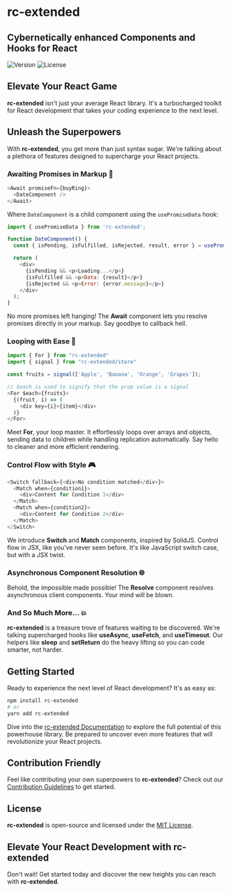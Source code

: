 
# rc-extended

## Cybernetically enhanced Components and Hooks for React

![Version](https://img.shields.io/npm/v/rc-extended)
![License](https://img.shields.io/npm/l/rc-extended)

## Elevate Your React Game

**rc-extended** isn't just your average React library. It's a turbocharged toolkit for React development that takes your coding experience to the next level.

## Unleash the Superpowers

With **rc-extended**, you get more than just syntax sugar. We're talking about a plethora of features designed to supercharge your React projects.

### Awaiting Promises in Markup 🚀

```javascript
<Await promiseFn={buyRing}>
  <DateComponent />
</Await>
```

Where `DateComponent` is a child component using the `usePromiseData` hook:

```javascript
import { usePromiseData } from 'rc-extended';

function DateComponent() {
  const { isPending, isFulfilled, isRejected, result, error } = usePromiseData();

  return (
    <div>
      {isPending && <p>Loading...</p>}
      {isFulfilled && <p>Data: {result}</p>}
      {isRejected && <p>Error: {error.message}</p>}
    </div>
  );
}
```


No more promises left hanging! The **Await** component lets you resolve promises directly in your markup. Say goodbye to callback hell.

### Looping with Ease 🔄

```javascript
import { For } from "rc-extended"
import { signal } from "rc-extended/store"

const fruits = signal(['Apple', 'Banana', 'Orange', 'Grapes']);

// $each is used to signify that the prop value is a signal
<For $each={fruits}>
  {(fruit, i) => (
    <div key={i}>{item}</div>
  )}
</For>
```

Meet **For**, your loop master. It effortlessly loops over arrays and objects, sending data to children while handling replication automatically. Say hello to cleaner and more efficient rendering.

### Control Flow with Style 🎮

```javascript
<Switch fallback={<div>No condition matched</div>}>
  <Match when={condition1}>
    <div>Content for Condition 1</div>
  </Match>
  <Match when={condition2}>
    <div>Content for Condition 2</div>
  </Match>
</Switch>
```


We introduce **Switch** and **Match** components, inspired by SolidJS. Control flow in JSX, like you've never seen before. It's like JavaScript switch case, but with a JSX twist.

### Asynchronous Component Resolution 🌐

Behold, the impossible made possible! The **Resolve** component resolves asynchronous client components. Your mind will be blown.

### And So Much More... 💥

**rc-extended** is a treasure trove of features waiting to be discovered. We're talking supercharged hooks like **useAsync**, **useFetch**, and **useTimeout**. Our helpers like **sleep** and **setReturn** do the heavy lifting so you can code smarter, not harder.

## Getting Started

Ready to experience the next level of React development? It's as easy as:

```bash
npm install rc-extended
# or
yarn add rc-extended
```

Dive into the [rc-extended Documentation](https://github.com/Judeadeniji/rc-extended/tree/main/docs) to explore the full potential of this powerhouse library. Be prepared to uncover even more features that will revolutionize your React projects.

## Contribution Friendly

Feel like contributing your own superpowers to **rc-extended**? Check out our [Contribution Guidelines](CONTRIBUTING.md) to get started.

## License

**rc-extended** is open-source and licensed under the [MIT License](LICENSE).

## Elevate Your React Development with rc-extended

Don't wait! Get started today and discover the new heights you can reach with **rc-extended**.
